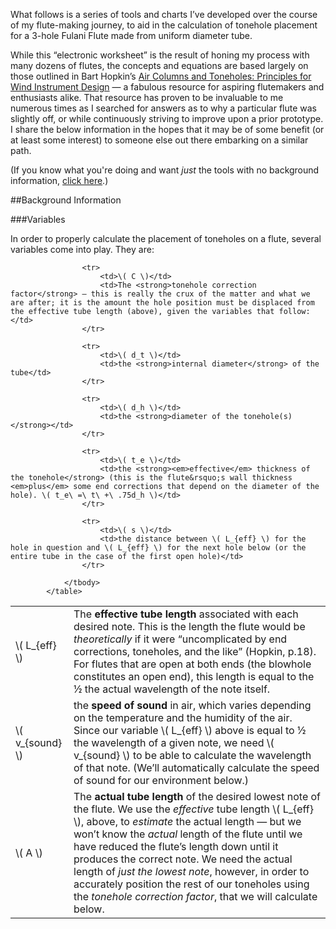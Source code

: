 What follows is a series of tools and charts I’ve developed over the course of my flute-making journey, to aid in the calculation of tonehole placement for a 3-hole Fulani Flute made from uniform diameter tube. 

While this “electronic worksheet” is the result of honing my process with many dozens of flutes, the concepts and equations are based largely on those outlined in Bart Hopkin’s [Air Columns and Toneholes: Principles for Wind Instrument Design][1] — a fabulous resource for aspiring flutemakers and enthusiasts alike. That resource has proven to be invaluable to me numerous times as I searched for answers as to why a particular flute was slightly off, or while continuously striving to improve upon a prior prototype. I share the below information in the hopes that it may be of some benefit (or at least some interest) to someone else out there embarking on a similar path.

<p class="highlight-text bg-info">
<i class="fa fa-info-circle"></i> (If you know what you're doing and want <em>just</em> the tools with no background information, <a href="flute-calc">click here</a>.)</p>

[1]:http://windworld.com/products-page/books-cds/air-columns-and-toneholes-principles-for-wind-instrument-design/
[2]:flute-calc

##Background Information

###Variables

In order to properly calculate the placement of toneholes on a flute, several variables come into play. They are:

<table class="table table-striped">
				<tbody>
					<tr>
						<td>\( L_{eff} \)</td>
						<td>The <strong>effective tube length</strong> associated with each desired note. This is the length the flute would be <em>theoretically</em> if it were &ldquo;uncomplicated by end corrections, toneholes, and the like&rdquo; (Hopkin, p.18). For flutes that are open at both ends (the blowhole constitutes an open end), this length is equal to the ½ the actual wavelength of the note itself.</td>
					</tr>
					<tr>
						<td>\( v_{sound} \)</td>
						<td>the <strong>speed of sound</strong> in air, which varies depending on the temperature and the humidity of the air. Since our variable \( L_{eff} \) above is equal to ½ the wavelength of a given note, we need \( v_{sound} \) to be able to calculate the wavelength of that note. (We&rsquo;ll automatically calculate the speed of sound for our environment below.)</td>
					</tr>
					<tr>
						<td>\( A \)</td>
						<td>The <strong>actual tube length</strong> of the desired lowest note of the flute. We use the <em>effective</em> tube length \( L_{eff} \), above, to <em>estimate</em> the actual length — but we won&rsquo;t know the <em>actual</em> length of the flute until we have reduced the flute&rsquo;s length down until it produces the correct note. We need the actual length of <em>just the lowest note</em>, however, in order to accurately position the rest of our toneholes using the <em>tonehole correction factor</em>, that we will calculate below.</td>
					</tr>
					
					<tr>
						<td>\( C \)</td>
						<td>The <strong>tonehole correction factor</strong> — this is really the crux of the matter and what we are after; it is the amount the hole position must be displaced from the effective tube length (above), given the variables that follow:</td>
					</tr>
					
					<tr>
						<td>\( d_t \)</td>
						<td>the <strong>internal diameter</strong> of the tube</td>
					</tr>
					
					<tr>
						<td>\( d_h \)</td>
						<td>the <strong>diameter of the tonehole(s)</strong></td>
					</tr>
					
					<tr>
						<td>\( t_e \)</td>
						<td>the <strong><em>effective</em> thickness of the tonehole</strong> (this is the flute&rsquo;s wall thickness <em>plus</em> some end corrections that depend on the diameter of the hole). \( t_e\ =\ t\ +\ .75d_h \)</td>
					</tr>
					
					<tr>
						<td>\( s \)</td>
						<td>the distance between \( L_{eff} \) for the hole in question and \( L_{eff} \) for the next hole below (or the entire tube in the case of the first open hole)</td>
					</tr>
					
				</tbody>
			</table>
